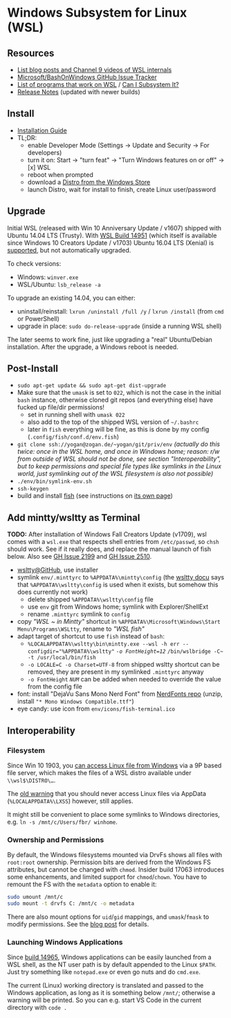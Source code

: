 # Windows Subsystem for Linux (WSL)

## Resources

* [List blog posts and Channel 9 videos of WSL
  internals](https://blogs.msdn.microsoft.com/commandline/learn-about-bash-on-windows-subsystem-for-linux/)
* [Microsoft/BashOnWindows GitHub Issue
  Tracker](https://github.com/microsoft/bashonwindows)
* [List of programs that work on WSL](https://github.com/ethanhs/WSL-Programs) /
  [Can I Subsystem It?](https://github.com/davatron5000/can-i-subsystem-it)
* [Release
  Notes](https://msdn.microsoft.com/en-us/commandline/wsl/release_notes)
  (updated with newer builds)

## Install

* [Installation
  Guide](https://msdn.microsoft.com/en-us/commandline/wsl/install_guide)
* TL;DR:
  * enable Developer Mode (Settings → Update and Security → For developers)
  * turn it on: Start → "turn feat" → "Turn Windows features on or off"
    → [x] WSL
  * reboot when prompted
  * download a [Distro from the Windows Store](https://docs.microsoft.com/en-us/windows/wsl/install-win10#install-your-linux-distribution-of-choice)
  * launch Distro, wait for install to finish, create Linux user/password

## Upgrade

Initial WSL (released with Win 10 Anniversary Update / v1607) shipped with Ubuntu
14.04 LTS (Trusty). With [WSL Build
14951](https://msdn.microsoft.com/en-us/commandline/wsl/release_notes#build-14951)
(which itself is available since Windows 10 Creators Update / v1703) Ubuntu
16.04 LTS (Xenial) is
[supported](https://blogs.msdn.microsoft.com/commandline/2016/10/19/wsl-adds-ubuntu-16-04-xenial-support/),
but not automatically upgraded.

To check versions:

* Windows: `winver.exe`
* WSL/Ubuntu: `lsb_release -a`

To upgrade an existing 14.04, you can either:

* uninstall/reinstall: `lxrun /uninstall /full /y` / `lxrun /install` (from
  `cmd` or PowerShell)
* upgrade in place: `sudo do-release-upgrade` (inside a running WSL shell)

The later seems to work fine, just like upgrading a "real" Ubuntu/Debian
installation. After the upgrade, a Windows reboot is needed.

## Post-Install

* `sudo apt-get update && sudo apt-get dist-upgrade`
* Make sure that the `umask` is set to `022`, which is not the case in the
  initial `bash` instance, otherwise cloned git repos (and everything else) have
  fucked up file/dir permissions!
  * set in running shell with `umask 022`
  * also add to the top of the shipped WSL version of `~/.bashrc`
  * later in `fish` everything will be fine, as this is done by my config (`.config/fish/conf.d/env.fish`)
* `git clone ssh://yogan@zogan.de/~yogan/git/priv/env` *(actually do this twice:
  once in the WSL home, and once in Windows home; reason: r/w from outside of
  WSL should not be done, see section "Interoperability", but to keep
  permissions and special file types like symlinks in the Linux world, just
  symlinking out of the WSL filesystem is also not possible)*
* `./env/bin/symlink-env.sh`
* `ssh-keygen`
* build and install [fish](../linux/fish.md) (see instructions on [its own page](../linux/fish.md))

## Add mintty/wsltty as Terminal

**TODO:** After installation of Windows Fall Creators Update (v1709), wsl comes
with a `wsl.exe` that respects shell entries from `/etc/passwd`, so `chsh`
should work. See if it really does, and replace the manual launch of fish below.
Also see [GH Issue 2199](https://github.com/Microsoft/BashOnWindows/issues/2199)
and [GH Issue 2510](https://github.com/Microsoft/BashOnWindows/issues/2510).

* [wsltty@GitHub](https://github.com/mintty/wsltty), use installer
* symlink `env/.minttyrc` to `%APPDATA%\mintty\config` (the [wsltty
  docu](https://github.com/mintty/wsltty#mintty-settings) says that
  `%APPDATA%\wsltty\config` is used when it exists, but somehow this does
  currently not work)
  * delete shipped `%APPDATA%\wsltty\config` file
  * use `env` git from Windows home; symlink with Explorer/ShellExt
  * rename `.minttyrc` symlink to `config`
* copy *"WSL ~ in Mintty"* shortcut in `%APPDATA%\Microsoft\Windows\Start
  Menu\Programs\WSLtty`, rename to *"WSL fish"*
* adapt target of shortcut to use `fish` instead of `bash`:
  * `%LOCALAPPDATA%\wsltty\bin\mintty.exe --wsl -h err
    --configdir="%APPDATA%\wsltty"` *`-o FontHeight=12`* `/bin/wslbridge -C~ -t
    /usr/local/bin/fish`
  * `-o LOCALE=C -o Charset=UTF-8` from shipped wsltty shortcut can be removed,
    they are present in my symlinked `.minttyrc` anyway
  * `-o FontHeight` *`NUM`* can be added when needed to override the value from
    the config file
* font: install "DejaVu Sans Mono Nerd Font" from [NerdFonts
  repo](https://github.com/ryanoasis/nerd-fonts/releases) (unzip, install `"*
  Mono Windows Compatible.ttf"`)
* eye candy: use icon from `env/icons/fish-terminal.ico`

## Interoperability

### Filesystem

Since Win 10 1903, you
[can access Linux file from Windows](https://devblogs.microsoft.com/commandline/whats-new-for-wsl-in-windows-10-version-1903/)
via a 9P based file server, which makes the files of a WSL distro available
under `\\wsl$\DISTRO\…`.

The
[old warning](https://blogs.msdn.microsoft.com/commandline/2016/11/17/do-not-change-linux-files-using-windows-apps-and-tools/)
that you should never access Linux files via AppData (`%LOCALAPPDATA%\LXSS`)
however, still applies.

It might still be convenient to place some symlinks to Windows directories,
e.g. `ln -s /mnt/c/Users/fbr/ winhome`.

### Ownership and Permissions

By default, the Windows filesystems mounted via DrvFs shows all files with
`root:root` ownership. Permission bits are derived from the Windows FS
attributes, but cannot be changed with `chmod`. Insider build 17063 introduces
some enhancements, and limited support for `chmod`/`chown`. You have to remount
the FS with the `metadata` option to enable it:

```sh
sudo umount /mnt/c
sudo mount -t drvfs C: /mnt/c -o metadata
```

There are also mount options for `uid`/`gid` mappings, and `umask`/`fmask` to
modify permissions. See the [blog
post](https://blogs.msdn.microsoft.com/commandline/2018/01/12/chmod-chown-wsl-improvements/)
for details.

### Launching Windows Applications

Since [build
14965](https://msdn.microsoft.com/en-us/commandline/wsl/release_notes#build-14965),
Windows applications can be easily launched from a WSL shell, as the NT user
path is by default appended to the Linux `$PATH`. Just try something like
`notepad.exe` or even go nuts and do `cmd.exe`.

The current (Linux) working directory is translated and passed to the Windows
application, as long as it is something below `/mnt/`; otherwise a warning will
be printed. So you can e.g. start VS Code in the current directory with `code .`
